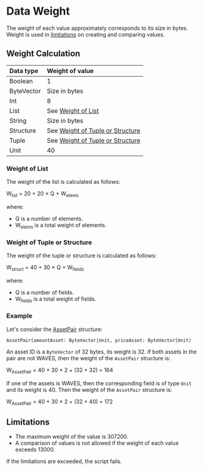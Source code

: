 # Data Weight

The weight of each value approximately corresponds to its size in bytes. Weight is used in [limitations](#limitations) on creating and comparing values.

## Weight Calculation

| Data type | Weight of value |
| :--- | :--- |
| Boolean | 1 |
| ByteVector | Size in bytes |
| Int | 8 |
| List | See [Weight of List](#weight-of-list) |
| String | Size in bytes |
| Structure | See [Weight of Tuple or Structure](#weight-of-tuple-or-structure) |
| Tuple | See [Weight of Tuple or Structure](#weight-of-tuple-or-structure) |
| Unit | 40 |

### Weight of List

The weight of the list is calculated as follows:

W<sub>list</sub> = 20 + 20 × Q + W<sub>elems</sub>

where:

* Q is a number of elements.
* W<sub>elems</sub> is a total weight of elements.

### Weight of Tuple or Structure

The weight of the tuple or structure is calculated as follows:

W<sub>struct</sub> = 40 + 30 × Q + W<sub>fields</sub>

where:

* Q is a number of fields.
* W<sub>fields</sub> is a total weight of fields.

### Example

Let's consider the [AssetPair](/en/ride/structures/common-structures/asset-pair) structure:

```
AssetPair(amountAsset: ByteVector|Unit, priceAsset: ByteVector|Unit)
```

An asset ID is a `ByteVector` of 32 bytes, its weight is 32. If both assets in the pair are not WAVES, then the weight of the `AssetPair` structure is:

W<sub>AssetPair</sub> = 40 + 30 × 2 + (32 + 32) = 164

If one of the assets is WAVES, then the corresponding field is of type `Unit` and its weight is 40. Then the weight of the `AssetPair` structure is:

W<sub>AssetPair</sub> = 40 + 30 × 2 + (32 + 40) = 172

## Limitations

* The maximum weight of the value is 307200.
* A comparison of values is not allowed if the weight of each value exceeds 13000.

If the limitations are exceeded, the script fails.
